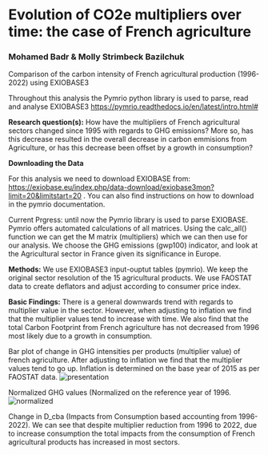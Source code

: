 # Evolution of CO2e multipliers over time: the case of French agriculture
### Mohamed Badr & Molly Strimbeck Bazilchuk 

Comparison of the carbon intensity of French agricultural production (1996-2022) using EXIOBASE3

Throughout this analysis the Pymrio python library is used to parse, read and analyse EXIOBASE3
https://pymrio.readthedocs.io/en/latest/intro.html#

**Research question(s):**  How have the multipliers of French agricultural sectors changed since 1995 with regards to GHG emissions? More so, has this decrease resulted in the overall decrease in carbon emmisions from Agriculture, or has this decrease been offset by a growth in consumption?

**Downloading the Data**

For this analysis we need to download EXIOBASE from: https://exiobase.eu/index.php/data-download/exiobase3mon?limit=20&limitstart=20 . You can also find instructions on how to download in the pymrio documentation. 

Current Prgress: until now the Pymrio library is used to parse EXIOBASE. Pymrio offers automated calculations of all matrices. Using the calc_all() function we can get the M matrix (multipliers) which we can then use for our analysis. We choose the GHG emissions (gwp100) indicator, and look at the Agricultural sector in France given its significance in Europe. 

**Methods:**
We use EXIOBASE3 input-ouptut tables (pymrio). We keep the original sector resolution of the 15 agricultural products. We use FAOSTAT data to create deflators and adjust according to consumer price index. 

**Basic Findings:**
There is a general downwards trend with regards to multiplier value in the sector. However, when adjusting to inflation we find that the multiplier values tend to increase with time. We also find that the total Carbon Footprint from French agriculture has not decreased from 1996 most likely due to a growth in consumption.  

Bar plot of change in GHG intensities per products (multiplier value) of french agriculture. After adjusting to inflation we find that the multiplier values tend to go up. Inflation is determined on the base year of 2015 as per FAOSTAT data. 
![presentation](https://user-images.githubusercontent.com/62759252/165483957-c1936ebf-fce6-4193-b058-04fbbe947caa.jpg)



Normalized GHG values (Normalized on the reference year of 1996. 
![normalized](https://user-images.githubusercontent.com/62759252/165484219-5d7336fc-8ddc-452e-9f04-43273db033d6.jpg)


Change in D_cba (Impacts from Consumption based accounting from 1996-2022). We can see that despite multiplier reduction from 1996 to 2022, due to increase consumption the total impacts from the consumption of French agricultural products has increased in most sectors. 



